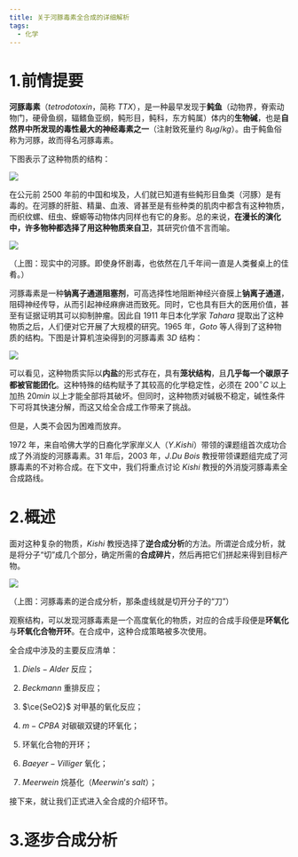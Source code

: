 ```yaml
---
title: 关于河豚毒素全合成的详细解析
tags:
  - 化学
---
```

# 1.前情提要

**河豚毒素**（$tetrodotoxin$，简称 $TTX$），是一种最早发现于**鲀鱼**（动物界，脊索动物门，硬骨鱼纲，辐鳍鱼亚纲，鲀形目，鲀科，东方鲀属）体内的**生物碱**，也是**自然界中所发现的毒性最大的神经毒素之一**（注射致死量约 $8μg/kg$）。由于鲀鱼俗称为河豚，故而得名河豚毒素。

下图表示了这种物质的结构：

![](https://cdn.luogu.com.cn/upload/image_hosting/vo44e39i.png)

在公元前 $2500$ 年前的中国和埃及，人们就已知道有些鲀形目鱼类（河豚）是有毒的。在河豚的肝脏、精巢、血液、肾甚至是有些种类的肌肉中都含有这种物质，而织纹螺、纽虫、蝾螈等动物体内同样也有它的身影。总的来说，**在漫长的演化中，许多物种都选择了用这种物质来自卫**，其研究价值不言而喻。

![](https://cdn.luogu.com.cn/upload/image_hosting/8lw5ljy0.png)

（上图：现实中的河豚。即使身怀剧毒，也依然在几千年间一直是人类餐桌上的佳肴。）

河豚毒素是一种**钠离子通道阻塞剂**，可高选择性地阻断神经兴奋膜上**钠离子通道**，阻碍神经传导，从而引起神经麻痹进而致死。同时，它也具有巨大的医用价值，甚至有证据证明其可以抑制肿瘤。因此自 $1911$ 年日本化学家 $Tahara$ 提取出了这种物质之后，人们便对它开展了大规模的研究。$1965$ 年，$Goto$ 等人得到了这种物质的结构。下图是计算机渲染得到的河豚毒素 $3D$ 结构：

![](https://cdn.luogu.com.cn/upload/image_hosting/aw1jahi7.png)

可以看见，这种物质实际以**内盐**的形式存在，具有**笼状结构**，且**几乎每一个碳原子都被官能团化**。这种特殊的结构赋予了其较高的化学稳定性，必须在 $200^{\circ}C$ 以上加热 $20min$ 以上才能全部将其破坏。但同时，这种物质对碱极不稳定，碱性条件下可将其快速分解，而这又给全合成工作带来了挑战。

但是，人类不会因为困难而放弃。

$1972$ 年，来自哈佛大学的日裔化学家岸义人（$Y.Kishi$）带领的课题组首次成功合成了外消旋的河豚毒素。$31$ 年后，$2003$ 年，$J.Du~Bois$ 教授带领课题组完成了河豚毒素的不对称合成。在下文中，我们将重点讨论 $Kishi$ 教授的外消旋河豚毒素全合成路线。

# 2.概述

面对这种复杂的物质，$Kishi$ 教授选择了**逆合成分析**的方法。所谓逆合成分析，就是将分子“切”成几个部分，确定所需的**合成碎片**，然后再把它们拼起来得到目标产物。

![](https://cdn.luogu.com.cn/upload/image_hosting/2svb3plb.png)

（上图：河豚毒素的逆合成分析，那条虚线就是切开分子的“刀”）

观察结构，可以发现河豚毒素是一个高度氧化的物质，对应的合成手段便是**环氧化**与**环氧化合物开环**。在合成中，这种合成策略被多次使用。

全合成中涉及的主要反应清单：

1. $Diels-Alder$ 反应；

2. $Beckmann$ 重排反应；

3. $\ce{SeO2}$ 对甲基的氧化反应；

4. $m-CPBA$ 对碳碳双键的环氧化；

5. 环氧化合物的开环；

6. $Baeyer-Villiger$ 氧化；

7. $Meerwein$ 烷基化（$Meerwin’s~salt$）；

接下来，就让我们正式进入全合成的介绍环节。

# 3.逐步合成分析